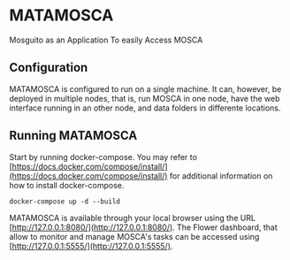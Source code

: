 # MATAMOSCA
Mosguito as an Application To easily Access MOSCA

## Configuration

MATAMOSCA is configured to run on a single machine. It can, however, be deployed in multiple nodes, that is, run MOSCA in one node, have the web interface running in an other node, and data folders in differente locations. 

## Running MATAMOSCA

Start by running docker-compose. You may refer to [https://docs.docker.com/compose/install/](https://docs.docker.com/compose/install/) for additional information on how to install docker-compose.

```console
docker-compose up -d --build
```

MATAMOSCA is available through your local browser using the URL [http://127.0.0.1:8080/](http://127.0.0.1:8080/).
The Flower dashboard, that allow to monitor and manage MOSCA's tasks can be accessed using [http://127.0.0.1:5555/](http://127.0.0.1:5555/). 